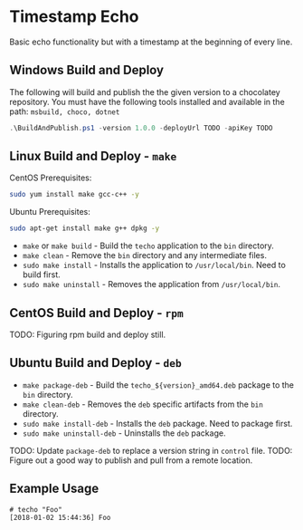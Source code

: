 # Timestamp Echo

Basic echo functionality but with a timestamp at the beginning of every line.

## Windows Build and Deploy

The following will build and publish the the given version to a chocolatey repository.
You must have the following tools installed and available in the path: `msbuild, choco, dotnet`

```powershell
.\BuildAndPublish.ps1 -version 1.0.0 -deployUrl TODO -apiKey TODO
```

## Linux Build and Deploy - `make`

CentOS Prerequisites:

```bash
sudo yum install make gcc-c++ -y
```

Ubuntu Prerequisites:

```bash
sudo apt-get install make g++ dpkg -y
```

* `make` or `make build` - Build the `techo` application to the `bin` directory.
* `make clean` - Remove the `bin` directory and any intermediate files.
* `sudo make install` - Installs the application to `/usr/local/bin`.  Need to build first.
* `sudo make uninstall` - Removes the application from `/usr/local/bin`.

## CentOS Build and Deploy - `rpm`

TODO: Figuring rpm build and deploy still.

## Ubuntu Build and Deploy - `deb`

* `make package-deb` - Build the `techo_${version}_amd64.deb` package to the `bin` directory.
* `make clean-deb` - Removes the `deb` specific artifacts from the `bin` directory.
* `sudo make install-deb` - Installs the `deb` package.  Need to package first.
* `sudo make uninstall-deb` - Uninstalls the `deb` package.

TODO: Update `package-deb` to replace a version string in `control` file.
TODO: Figure out a good way to publish and pull from a remote location.

## Example Usage

```shell
# techo "Foo"
[2018-01-02 15:44:36] Foo
```
